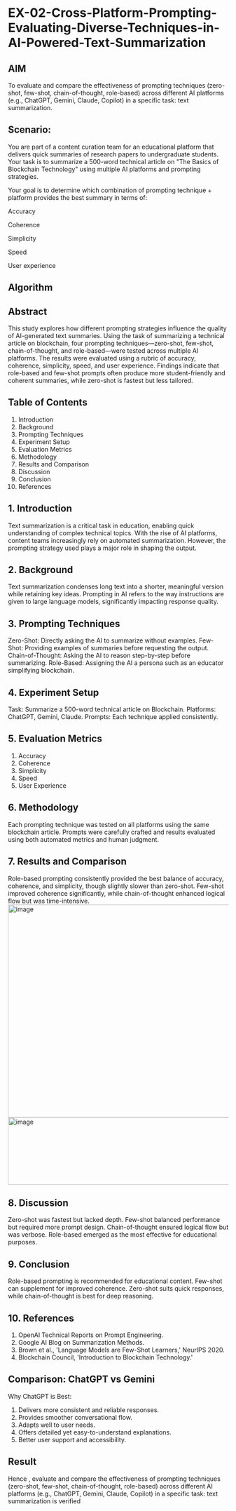 # EX-02-Cross-Platform-Prompting-Evaluating-Diverse-Techniques-in-AI-Powered-Text-Summarization

## AIM
To evaluate and compare the effectiveness of prompting techniques (zero-shot, few-shot, chain-of-thought, role-based) across different AI platforms (e.g., ChatGPT, Gemini, Claude, Copilot) in a specific task: text summarization.

## Scenario:
You are part of a content curation team for an educational platform that delivers quick summaries of research papers to undergraduate students. Your task is to summarize a 500-word technical article on "The Basics of Blockchain Technology" using multiple AI platforms and prompting strategies.

Your goal is to determine which combination of prompting technique + platform provides the best summary in terms of:

Accuracy

Coherence

Simplicity

Speed

User experience

## Algorithm


## Abstract
This study explores how different prompting strategies influence the quality of AI-generated text summaries. Using the task of summarizing a technical article on blockchain, four prompting techniques—zero-shot, few-shot, chain-of-thought, and role-based—were tested across multiple AI platforms. The results were evaluated using a rubric of accuracy, coherence, simplicity, speed, and user experience. Findings indicate that role-based and few-shot prompts often produce more student-friendly and coherent summaries, while zero-shot is fastest but less tailored.


## Table of Contents
1.	Introduction
2.	Background
3.	Prompting Techniques
4.	Experiment Setup
5.	Evaluation Metrics
6.	Methodology
7.	Results and Comparison
8.	Discussion
9.	Conclusion
10.	References
 
## 1.	Introduction
Text summarization is a critical task in education, enabling quick understanding of complex technical topics. With the rise of AI platforms, content teams increasingly rely on automated summarization. However, the prompting strategy used plays a major role in shaping the output.

## 2.	Background
Text summarization condenses long text into a shorter, meaningful version while retaining key ideas. Prompting in AI refers to the way instructions are given to large language models, significantly impacting response quality.

## 3.	Prompting Techniques
Zero-Shot: Directly asking the AI to summarize without examples.
Few-Shot: Providing examples of summaries before requesting the output.
Chain-of-Thought: Asking the AI to reason step-by-step before summarizing.
Role-Based: Assigning the AI a persona such as an educator simplifying blockchain.


## 4.	Experiment Setup
Task: Summarize a 500-word technical article on Blockchain. Platforms: ChatGPT, Gemini, Claude.
Prompts: Each technique applied consistently.

## 5.	Evaluation Metrics
1.	Accuracy
2.	Coherence
3.	Simplicity
4.	Speed
5.	User Experience


## 6.	Methodology
Each prompting technique was tested on all platforms using the same blockchain article. Prompts were carefully crafted and results evaluated using both automated metrics and human judgment.
 
## 7.	Results and Comparison
Role-based prompting consistently provided the best balance of accuracy, coherence, and simplicity, though slightly slower than zero-shot. Few-shot improved coherence significantly, while chain-of-thought enhanced logical flow but was time-intensive.
<img width="798" height="485" alt="image" src="https://github.com/user-attachments/assets/3d77e538-172e-4a5e-bf33-c1371d6c9889" />
<img width="726" height="154" alt="image" src="https://github.com/user-attachments/assets/da75579c-49a2-4ae0-bd5f-6a588694d238" />

## 8.	Discussion
Zero-shot was fastest but lacked depth. Few-shot balanced performance but required more prompt design. Chain-of-thought ensured logical flow but was verbose. Role-based emerged as the most effective for educational purposes.

## 9.	Conclusion
Role-based prompting is recommended for educational content. Few-shot can supplement for improved coherence. Zero-shot suits quick responses, while chain-of-thought is best for deep reasoning.


## 10.	References
1.	OpenAI Technical Reports on Prompt Engineering.
2.	Google AI Blog on Summarization Methods.
3.	Brown et al., 'Language Models are Few-Shot Learners,' NeurIPS 2020.
4.	Blockchain Council, 'Introduction to Blockchain Technology.'


## Comparison: ChatGPT vs Gemini
Why ChatGPT is Best:
1.	Delivers more consistent and reliable responses.
2.	Provides smoother conversational flow.
3.	Adapts well to user needs.
4.	Offers detailed yet easy-to-understand explanations.
5.	Better user support and accessibility.
 



## Result
Hence , evaluate and compare the effectiveness of prompting techniques (zero-shot, few-shot, chain-of-thought, role-based) across different AI platforms (e.g., ChatGPT, Gemini, Claude, Copilot) in a specific task: text summarization is verified



